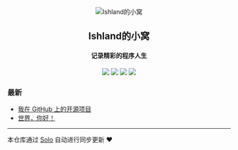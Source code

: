 <p align="center"><img alt="Ishland的小窝" src="https://static.b3log.org/images/brand/solo-32.png"></p><h2 align="center">
Ishland的小窝
</h2>

<h4 align="center">记录精彩的程序人生</h4>
<p align="center"><a title="Ishland的小窝" target="_blank" href="https://github.com/Jeffrey-D/solo-blog"><img src="https://img.shields.io/github/last-commit/Jeffrey-D/solo-blog.svg?style=flat-square&color=FF9900"></a>
<a title="GitHub repo size in bytes" target="_blank" href="https://github.com/Jeffrey-D/solo-blog"><img src="https://img.shields.io/github/repo-size/Jeffrey-D/solo-blog.svg?style=flat-square"></a>
<a title="Solo Version" target="_blank" href="https://github.com/b3log/solo/releases"><img src="https://img.shields.io/badge/solo-3.6.5-f1e05a.svg?style=flat-square&color=blueviolet"></a>
<a title="Hits" target="_blank" href="https://github.com/b3log/hits"><img src="https://hits.b3log.org/Jeffrey-D/solo-blog.svg"></a></p>

### 最新

* [我在 GitHub 上的开源项目](http://www.duanzy.xyz/my-github-repos)
* [世界，你好！](http://www.duanzy.xyz/hello-solo)



---

本仓库通过 [Solo](https://github.com/b3log/solo) 自动进行同步更新 ❤️ 